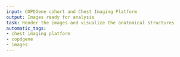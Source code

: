 ```yaml
---
input: COPDGene cohort and Chest Imaging Platform
output: Images ready for analysis
task: Render the images and visualize the anatomical structures
automatic_tags:
- chest imaging platform
- copdgene
- images
---
```

